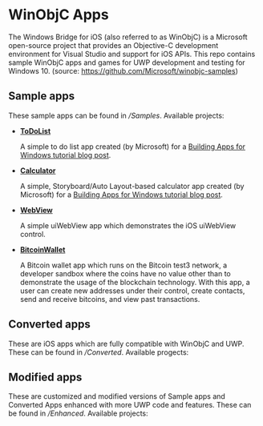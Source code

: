 # WinObjC Apps
The Windows Bridge for iOS (also referred to as WinObjC) is a Microsoft open-source project that provides an Objective-C development environment for Visual Studio and support for iOS APIs. This repo contains sample WinObjC apps and games for UWP development and testing for Windows 10. (source: https://github.com/Microsoft/winobjc-samples)

## Sample apps
These sample apps can be found in */Samples*. Available projects:
- [**ToDoList**](/Samples/ToDoList)

  A simple to do list app created (by Microsoft) for a [Building Apps for Windows tutorial blog post](https://blogs.windows.com/buildingapps/2016/01/20/building-a-simple-app-with-the-windows-bridge-for-ios/).

- [**Calculator**](/Samples/Calculator)

  A simple, Storyboard/Auto Layout-based calculator app created (by Microsoft) for a [Building Apps for Windows tutorial blog post](https://blogs.windows.com/buildingapps/2016/02/18/using-the-ios-bridge-to-bring-storyboards-and-auto-layout-to-windows-10/).
  
- [**WebView**](Samples/WebView)

  A simple uiWebView app which demonstrates the iOS uiWebView control.

- [**BitcoinWallet**](/Samples/BitcoinWallet)

  A Bitcoin wallet app which runs on the Bitcoin test3 network, a developer sandbox where the coins have no value other than to demonstrate the usage of the blockchain technology. With this app, a user can create new addresses under their control, create contacts, send and receive bitcoins, and view past transactions.

## Converted apps
These are iOS apps which are fully compatible with WinObjC and UWP. These can be found in */Converted*. Available progects:

## Modified apps
These are customized and modified versions of Sample apps and Converted Apps enhanced with more UWP code and features. These can be found in */Enhanced*. Available projects:
